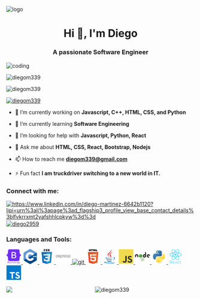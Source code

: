 ![logo](https://image.lexica.art/full_jpg/d0dbad4f-9360-4ff6-b319-15cd3f30abcc)
<h1 align="center">Hi 👋, I'm Diego</h1>
<h3 align="center">A passionate Software Engineer</h3>

<img align="Center" alt="coding" width="400" src="https://png.pngtree.com/png-vector/20240317/ourmid/pngtree-binary-communication-world-png-image_11997508.png">
<p align="left"> <img src="https://komarev.com/ghpvc/?username=diegom339&label=Profile%20views&color=0e75b6&style=flat" alt="diegom339" /> </p>


<p align="left"> <img src="https://komarev.com/ghpvc/?username=diegom339&label=Profile%20views&color=0e75b6&style=flat" alt="diegom339" /> </p>

<p align="left"> <a href="https://github.com/ryo-ma/github-profile-trophy"><img src="https://github-profile-trophy.vercel.app/?username=diegom339" alt="diegom339" /></a> </p>

- 🔭 I’m currently working on **Javascript, C++, HTML, CSS, and Python**

- 🌱 I’m currently learning **Software Engineering**

- 🤝 I’m looking for help with **Javascript, Python, React**

- 💬 Ask me about **HTML, CSS, React, Bootstrap, Nodejs**

- 📫 How to reach me **diegom339@gmail.com**

- ⚡ Fun fact **I am truckdriver switching to a new world in IT.**

<h3 align="left">Connect with me:</h3>
<p align="left">
<a href="https://linkedin.com/in/https://www.linkedin.com/in/diego-martinez-6642b1120?lipi=urn%3ali%3apage%3ad_flagship3_profile_view_base_contact_details%3blfvkrrxmt2yafshhlcpkyw%3d%3d" target="blank"><img align="center" src="https://raw.githubusercontent.com/rahuldkjain/github-profile-readme-generator/master/src/images/icons/Social/linked-in-alt.svg" alt="https://www.linkedin.com/in/diego-martinez-6642b1120?lipi=urn%3ali%3apage%3ad_flagship3_profile_view_base_contact_details%3blfvkrrxmt2yafshhlcpkyw%3d%3d" height="30" width="40" /></a>
<a href="https://discord.gg/diego2959" target="blank"><img align="center" src="https://raw.githubusercontent.com/rahuldkjain/github-profile-readme-generator/master/src/images/icons/Social/discord.svg" alt="diego2959" height="30" width="40" /></a>
</p>

<h3 align="left">Languages and Tools:</h3>
<p align="left"> <a href="https://getbootstrap.com" target="_blank" rel="noreferrer"> <img src="https://raw.githubusercontent.com/devicons/devicon/master/icons/bootstrap/bootstrap-plain-wordmark.svg" alt="bootstrap" width="40" height="40"/> </a> <a href="https://www.w3schools.com/cpp/" target="_blank" rel="noreferrer"> <img src="https://raw.githubusercontent.com/devicons/devicon/master/icons/cplusplus/cplusplus-original.svg" alt="cplusplus" width="40" height="40"/> </a> <a href="https://www.w3schools.com/css/" target="_blank" rel="noreferrer"> <img src="https://raw.githubusercontent.com/devicons/devicon/master/icons/css3/css3-original-wordmark.svg" alt="css3" width="40" height="40"/> </a> <a href="https://expressjs.com" target="_blank" rel="noreferrer"> <img src="https://raw.githubusercontent.com/devicons/devicon/master/icons/express/express-original-wordmark.svg" alt="express" width="40" height="40"/> </a> <a href="https://git-scm.com/" target="_blank" rel="noreferrer"> <img src="https://www.vectorlogo.zone/logos/git-scm/git-scm-icon.svg" alt="git" width="40" height="40"/> </a> <a href="https://www.w3.org/html/" target="_blank" rel="noreferrer"> <img src="https://raw.githubusercontent.com/devicons/devicon/master/icons/html5/html5-original-wordmark.svg" alt="html5" width="40" height="40"/> </a> <a href="https://www.java.com" target="_blank" rel="noreferrer"> <img src="https://raw.githubusercontent.com/devicons/devicon/master/icons/java/java-original.svg" alt="java" width="40" height="40"/> </a> <a href="https://developer.mozilla.org/en-US/docs/Web/JavaScript" target="_blank" rel="noreferrer"> <img src="https://raw.githubusercontent.com/devicons/devicon/master/icons/javascript/javascript-original.svg" alt="javascript" width="40" height="40"/> </a> <a href="https://nodejs.org" target="_blank" rel="noreferrer"> <img src="https://raw.githubusercontent.com/devicons/devicon/master/icons/nodejs/nodejs-original-wordmark.svg" alt="nodejs" width="40" height="40"/> </a> <a href="https://www.python.org" target="_blank" rel="noreferrer"> <img src="https://raw.githubusercontent.com/devicons/devicon/master/icons/python/python-original.svg" alt="python" width="40" height="40"/> </a> <a href="https://reactjs.org/" target="_blank" rel="noreferrer"> <img src="https://raw.githubusercontent.com/devicons/devicon/master/icons/react/react-original-wordmark.svg" alt="react" width="40" height="40"/> </a> <a href="https://www.typescriptlang.org/" target="_blank" rel="noreferrer"> <img src="https://raw.githubusercontent.com/devicons/devicon/master/icons/typescript/typescript-original.svg" alt="typescript" width="40" height="40"/> </a> </p>

<img align="left" width="47%" src="https://github-readme-stats.vercel.app/api?username=diegom339&show_icons=true&theme=merko" />
<img align="left" width="47%" src="https://github-readme-streak-stats.herokuapp.com/?user=diegom339&" alt="diegom339" />
